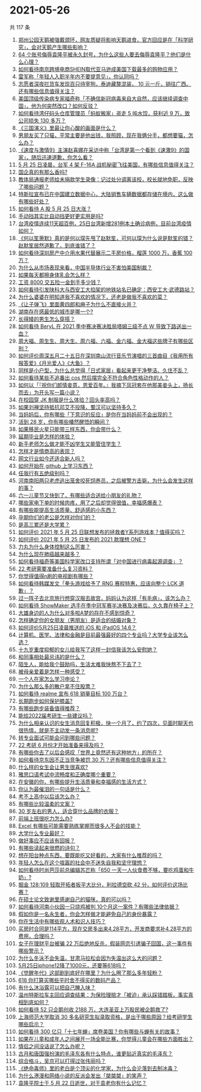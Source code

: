 # 2021-05-26

共 117 条

<!-- BEGIN -->
<!-- 最后更新时间 Wed May 26 2021 11:58:53 GMT+0800 (China Standard Time) -->

1. [郑州公园天鹅被强戴颈环，网友质疑将影响天鹅进食，官方回应是在「科学研究」，会对天鹅产生哪些影响？](https://www.zhihu.com/question/461338939)
2. [64
   个账号侮辱袁隆平被永久封号，为什么这些人要去侮辱袁隆平？他们是什么心理？](https://www.zhihu.com/question/461316765)
3. [如何看待南京跨境电商SHEIN取代亚马逊成美国下载最多的购物应用？](https://www.zhihu.com/question/461229919)
4. [雷军称「年轻人入职半年内不要提意见」，你认同吗？](https://www.zhihu.com/question/461347400)
5. [志愿者深夜拦货车发现百只待宰狗，泰迪藏獒混装， 10
   元一斤，销往广西。还有哪些信息值得关注？](https://www.zhihu.com/question/461282064)
6. [美国顶级传染病专家福奇称「不确信新冠病毒来自大自然，应该继续调查中国」，他为何突然改口？如何反驳？](https://www.zhihu.com/question/461117023)
7. [如何看待湾仔码头仓库管理员「蚂蚁搬家」盗走 5 吨水饺，获利近 9 万，致公司损失 130
   多万？](https://www.zhihu.com/question/461183162)
8. [《三国演义》里最让你心酸的画面是什么？](https://www.zhihu.com/question/459544298)
9. [男朋友买了只猫，平常主要是他出钱，我照顾，现在我俩分手，都想要猫，怎么办？](https://www.zhihu.com/question/458381801)
10. [《速度与激情9》主演赵喜娜在采访中称「台湾是第一个看到《速激9》的国家」，随后迅速道歉，你怎么看？](https://www.zhihu.com/question/461250975)
11. [5 月 25 日凌晨，台军 4 架 F-16A
    战机秘密飞往美国，有哪些信息值得关注？](https://www.zhihu.com/question/461297080)
12. [国企真的有那么香吗?](https://www.zhihu.com/question/459743114)
13. [教体局通报老师给未捐款学生录像：记过处分调离该校，校长就地免职，反映了哪些问题？](https://www.zhihu.com/question/460650421)
14. [特斯拉宣布已在中国建立数据中心，大陆销售车辆数据都存储在境内，这么做有哪些好处？](https://www.zhihu.com/question/461382103)
15. [如何看待 A 股 5 月 25 日大涨？](https://www.zhihu.com/question/461315219)
16. [手动挡其实比自动挡更好更实用是吗?](https://www.zhihu.com/question/452653431)
17. [台湾疫情连续11天超百例，25日台湾新增281例本土确诊病例，目前台湾疫情如何？](https://www.zhihu.com/question/461319134)
18. [《何以笙箫默》真的是何以琛先甩了赵默笙，可何以琛为什么说是默笙的错？赵默笙居然道歉了，到底谁错了？](https://www.zhihu.com/question/267577676)
19. [如何看待深圳房产中介用水果代替展示二手房价格，榴莲 1000 万，香蕉 100
    万？](https://www.zhihu.com/question/461327995)
20. [为什么从市场表现来看，中国半导体行业不害怕美国制裁？](https://www.zhihu.com/question/459925498)
21. [如果每天都擦身体乳会怎么样？](https://www.zhihu.com/question/282225899)
22. [工资 8000 交五险一金到手多少钱？](https://www.zhihu.com/question/372675379)
23. [如何看待引发陕科大与西安工大掐架的地铁站名已确定：西安工大·武德路站？](https://www.zhihu.com/question/461160602)
24. [为什么婆婆在明知道我不喜欢的情况下，还老是做我不喜欢的菜？](https://www.zhihu.com/question/455272913)
25. [《让子弹飞》里面黄四郎和麻子为什么不直接火并？](https://www.zhihu.com/question/453864740)
26. [湖南存在感最低的城市是哪一个?](https://www.zhihu.com/question/386810766)
27. [长得矮的男生怎么穿搭？](https://www.zhihu.com/question/265389130)
28. [如何看待 BeryL 在 2021 季中赛决赛决胜局塔姆三级不点 W
    导致下路送出一血？](https://www.zhihu.com/question/461134288)
29. [周大福、周生生、周大生、周六福、六福、金六福、金大福这些牌子有哪些区别？](https://www.zhihu.com/question/32209352)
30. [如何评价周深五月二十五日在深圳南山流行音乐节演唱的三首曲目《我用所有报答爱》《月光爱人》《大鱼》？](https://www.zhihu.com/question/461398546)
31. [同样是小户型，为什么总觉得「日式家居」看起来更干净整洁、久住不乱？](https://www.zhihu.com/question/456011068)
32. [如何看待某些不追番出 cos 然后摆完全不符合角色性格动作的人？](https://www.zhihu.com/question/459918581)
33. [如何以「『祝你们郎情妾意，恩爱百年。』我摘下凤冠套在他那美妾头上，扬长而去」为开头写一篇小说？](https://www.zhihu.com/question/461013656)
34. [在校园穿 JK 制服是什么体验？回头率高吗？](https://www.zhihu.com/question/294151930)
35. [如果刘禅坚持抵抗邓艾不投降，蜀汉可以坚持多久？](https://www.zhihu.com/question/458792149)
36. [当妈妈后，你有哪些「下意识的反应」是你在当妈妈前不会出现的？](https://www.zhihu.com/question/461354374)
37. [活到 28 岁，你有哪些幡然醒悟的瞬间？](https://www.zhihu.com/question/461293445)
38. [如果移民火星只能带三样东西，你会带什么？](https://www.zhihu.com/question/461301603)
39. [延期毕业是怎样的体验？](https://www.zhihu.com/question/37965968)
40. [新手老师怎么做才能不凶学生又能管住学生？](https://www.zhihu.com/question/429786632)
41. [怎样才是情商高的表现？](https://www.zhihu.com/question/294940846)
42. [网文行业如今还适合新人吗？](https://www.zhihu.com/question/459218958)
43. [如何开始在 github 上学习东西？](https://www.zhihu.com/question/30119197)
44. [任我行有五绝级别吗？](https://www.zhihu.com/question/455269545)
45. [河南南阳两只老虎逃出笼舍咬死饲养员，之后被警方击毙，为什么会发生这样的事？](https://www.zhihu.com/question/461359417)
46. [六一儿童节又快到了，有哪些适合送给小朋友的礼物？](https://www.zhihu.com/question/395401020)
47. [哪些家电下单的时候肉疼，用了之后却觉得很值，幸福感爆表？](https://www.zhihu.com/question/461218824)
48. [有哪些能提高生活质量、舒适感的小东西？](https://www.zhihu.com/question/30971192)
49. [孕期你们的老公是怎样对你们的？](https://www.zhihu.com/question/302590451)
50. [是高三累还是大学累？](https://www.zhihu.com/question/460340294)
51. [如何评价 2021 年 5 月 25
    日联想发布的拯救者Y系列游戏本？值得买吗？](https://www.zhihu.com/question/461301869)
52. [如何评价 2021 年 5 月 25 日发布的 2021 款理想 ONE
    ?](https://www.zhihu.com/question/460556386)
53. [力丸为什么身体控制这么厉害？](https://www.zhihu.com/question/461231751)
54. [为什么现在肺癌越来越多？](https://www.zhihu.com/question/454025025)
55. [如何看待福奇等美国科学家改口支持所谓「对中国进行病毒起源调查」？](https://www.zhihu.com/question/461340656)
56. [22 考研需要准备什么复习资料？](https://www.zhihu.com/question/420570846)
57. [你觉得值得n刷的电视剧有哪些？](https://www.zhihu.com/question/379644335)
58. [如何看待韩媒发文「拳头游戏给予了 RNG 赛程特惠，应该向整个 LCK
    道歉」？](https://www.zhihu.com/question/461315452)
59. [过一阵子去北京旅行想穿汉服去故宫，妈妈认为这样「有毛病」，该怎么办？](https://www.zhihu.com/question/456328349)
60. [如何看待 ShowMaker
    选手在季中冠军赛半决赛及决赛后，久久靠在椅子上？](https://www.zhihu.com/question/460956969)
61. [大雄身边的人为什么对多啦A梦的存在不感到惊奇？](https://www.zhihu.com/question/284594524)
62. [怎样确定你的女朋友（男朋友）是适合的结婚对象？](https://www.zhihu.com/question/21778422)
63. [如何评价5月25日凌晨推送的 iOS 和 iPadOS
    14.6？](https://www.zhihu.com/question/461255795)
64. [计算机、医学、法律和金融是目前最强最好的四个专业吗？大学专业该怎么选？](https://www.zhihu.com/question/458947942)
65. [十九岁重度抑郁的女儿给我写了这样一封信我该怎么安慰她？](https://www.zhihu.com/question/460881487)
66. [和同事相处最忌讳的是什么？](https://www.zhihu.com/question/294492493)
67. [陌生人，能给我个鼓励吗，生活太难我快熬不下去了？](https://www.zhihu.com/question/460942186)
68. [被母亲爱着是怎样一种感受？](https://www.zhihu.com/question/36436131)
69. [一个人在家怎么学习申论？](https://www.zhihu.com/question/370238097)
70. [为什么那么多的散户拿不住股票？](https://www.zhihu.com/question/454430837)
71. [如何看待 realme 宣布 618 销量目标 100 万台？](https://www.zhihu.com/question/461316568)
72. [长期跑步如何保护膝盖?](https://www.zhihu.com/question/385600001)
73. [有哪些跑步装备值得推荐？](https://www.zhihu.com/question/21790313)
74. [能给2022届考研生一些建议吗？](https://www.zhihu.com/question/434868085)
75. [为什么相亲认识的女生消息回复积极，快一个月了，约了四次，见面时聊天也很热情，就是不主动发一条消息呢?](https://www.zhihu.com/question/460678480)
76. [转专业面试可能会问到哪些问题？](https://www.zhihu.com/question/32287569)
77. [22 考研 6 月份才开始准备来得及吗？](https://www.zhihu.com/question/460617096)
78. [有哪些你去了以后会感叹「世界上竟然还有这种地方」的所在？](https://www.zhihu.com/question/42088685)
79. [如何看待京东因不正当竞争被罚 30 万？还有哪些信息值得关注？](https://www.zhihu.com/question/461142444)
80. [什么样的女生会让男生很喜欢?](https://www.zhihu.com/question/375563536)
81. [雅思口语考试中流畅度和正确度哪个重要？](https://www.zhihu.com/question/41099771)
82. [在安徽的你，有哪些提升生活质量和幸福感的生活方式？](https://www.zhihu.com/question/460182342)
83. [你认为最催泪的一句话是什么？](https://www.zhihu.com/question/428747344)
84. [考不上高中以后该怎么办？](https://www.zhihu.com/question/447628478)
85. [有哪些比较温柔的文案？](https://www.zhihu.com/question/400419121)
86. [30 岁左右的男人，适合穿什么品牌的衣服？](https://www.zhihu.com/question/317625716)
87. [前端上班很吃力怎么办?](https://www.zhihu.com/question/458055934)
88. [Excel 有哪些可能需要熟练掌握而很多人不会的技能？](https://www.zhihu.com/question/21758700)
89. [大学什么专业最好？](https://www.zhihu.com/question/309589722)
90. [做好事应不应该有回报？](https://www.zhihu.com/question/324276814)
91. [有哪些读起来很燃的诗句？](https://www.zhihu.com/question/452583924)
92. [想在阳台种点东西，要既能吃又好看的，大家有什么推荐的吗？](https://www.zhihu.com/question/460313478)
93. [年轻人怎么在这个喧嚣的社会中不迷失自我和坚守理想？](https://www.zhihu.com/question/26557967)
94. [如何看待时尚芭莎前总编辑苏芒称「650
    一天一人伙食费不够，要吃鸡蛋和牛奶」?](https://www.zhihu.com/question/461057693)
95. [掘金 128:109 轻取开拓者扳平大比分，利拉德空砍 42
    分，如何评价这场比赛？](https://www.zhihu.com/question/461274276)
96. [在硕士论文致谢里感谢自己的猫咪，真的可以吗？](https://www.zhihu.com/question/461220227)
97. [如何看待河南小伙因一只烧鸡被判
    10个月这一案件？有哪些法律依据？](https://www.zhihu.com/question/460929448)
98. [假如你是一名永生者，你会怎样做才能避免自己的身份暴露？](https://www.zhihu.com/question/438453657)
99. [你在生活中有哪些观人术和识人技巧？](https://www.zhihu.com/question/23561870)
100. [买房时合同是114平方，现在交房多出来4.28平方，开发商要求补4.28平方的费用，合理吗？](https://www.zhihu.com/question/460780593)
101. [女子在理财平台被骗 22
     万后绝地反杀，假装网恋引诱骗子回国，这一事件有哪些警示？](https://www.zhihu.com/question/461157072)
102. [为什么冬泳不会失温，甘肃马拉松会因为失温出这么大的问题？](https://www.zhihu.com/question/460950129)
103. [5月25日iphone12降了1000元，还要等618吗？](https://www.zhihu.com/question/461245434)
104. [《觉醒年代》这部剧到底好在哪里？为什么圈了那么多年轻粉？](https://www.zhihu.com/question/459410613)
105. [618 你打算买哪些平时舍不得买的数码产品？](https://www.zhihu.com/question/399994145)
106. [有什么沐浴露可以把自己腌入味？](https://www.zhihu.com/question/48929487)
107. [温州特斯拉车主回应调查结果：为保险理赔才「被迫」承认踩错踏板，事实真相到底如何？](https://www.zhihu.com/question/461186429)
108. [如何看待 52 只企鹅创收 2188
     万，大连圣亚上万股民被企鹅救了?](https://www.zhihu.com/question/460735226)
109. [上海师范大学取消 30
     多名研究生拟录取资格，是出于哪些原因？给考研学生哪些启示？](https://www.zhihu.com/question/461141160)
110. [如何看待 300
     亿只「十七年蝉」席卷美国？你有哪些与蝉有关的故事？](https://www.zhihu.com/question/461290050)
111. [如果在儿童和成年人之间展开一场全能比赛，你觉得儿童会在哪些方面胜出？](https://www.zhihu.com/question/459854374)
112. [情侣之间没话说了怎么办呢？](https://www.zhihu.com/question/348132267)
113. [古月和唐国强扮演的毛泽东各有什么特点，谁更贴近真实的毛泽东？](https://www.zhihu.com/question/36988226)
114. [综合格斗，吴京可以打得过张伟丽吗？](https://www.zhihu.com/question/423787485)
115. [《绝命毒师》里的老白是个顶尖的化学家，为什么会沦落到去制冰毒？](https://www.zhihu.com/question/25830031)
116. [为什么港漫和网络小说的反派会发出「桀桀桀」的笑声？](https://www.zhihu.com/question/318052604)
117. [袁隆平院士于 5 月 22 日逝世，对于袁老你有什么记忆？](https://www.zhihu.com/question/460807345)

<!-- END -->
